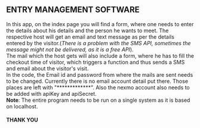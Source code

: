 ## ENTRY MANAGEMENT SOFTWARE  
In this app, on the index page you will find a form, where one needs to enter the details about his details and the person he wants to meet. The respective host will get an email and text message as per the details entered by the visitor.(*There is a problem with the SMS API, sometimes the message might not be delivered, as it is a free API*).  
The mail which the host gets will also include a form, where he has to fill the checkout time of visitor, which triggers a function and thus sends a SMS and email about the visitor's visit.  
In the code, the Email id and password from where the mails are sent needs to be changed. Currently there is no email account detail put there. Those places are left with "*************". Also the nexmo account also needs to be added with apiKey and apiSecret.  
**Note**: The entire program needs to be run on a single system as it is based on localhost.
#### THANK YOU

